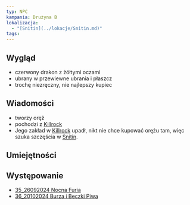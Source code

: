 ```yaml
---
typ: NPC
kampania: Drużyna B
lokalizacja:
  - "[Snitin](../lokacje/Snitin.md)"
tags: 
---
```


## Wygląd
- czerwony drakon z żółtymi oczami
- ubrany w przewiewne ubrania i płaszcz
- trochę niezręczny, nie najlepszy kupiec

## Wiadomości
- tworzy oręż
- pochodzi z [Killrock](../lokacje/Killrock.md)
-  Jego zakład w [Killrock](../lokacje/Killrock.md) upadł, nikt nie chce kupować orężu tam, więc szuka szczęścia w [Snitin](../lokacje/Snitin.md).

## Umiejętności

## Występowanie
- [35_26092024 Nocna Furia](../sesje/35_26092024%20Nocna%20Furia.md)
- [36_20102024 Burza i Beczki Piwa](../sesje/36_20102024%20Burza%20i%20Beczki%20Piwa.md)





